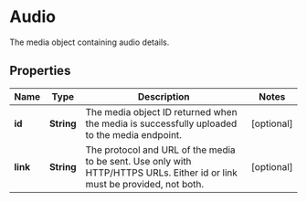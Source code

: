 

# Audio

The media object containing audio details.

## Properties

| Name | Type | Description | Notes |
|------------ | ------------- | ------------- | -------------|
|**id** | **String** | The media object ID returned when the media is successfully uploaded to the media endpoint. |  [optional] |
|**link** | **String** | The protocol and URL of the media to be sent. Use only with HTTP/HTTPS URLs. Either id or link must be provided, not both. |  [optional] |




